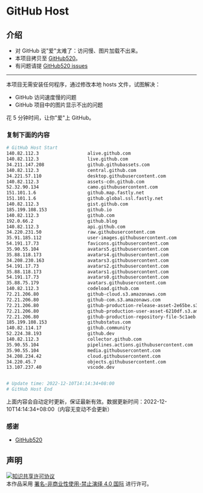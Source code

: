 # GitHub Host
## 介绍
- 对 GitHub 说"爱"太难了：访问慢、图片加载不出来。
- 本项目拷贝至 [GitHub520](https://github.com/521xueweihan/GitHub520)。
- 有问题请提 [GitHub520 issues](https://github.com/521xueweihan/GitHub520/issues/new)

---

本项目无需安装任何程序，通过修改本地 hosts 文件，试图解决：
- GitHub 访问速度慢的问题
- GitHub 项目中的图片显示不出的问题

花 5 分钟时间，让你"爱"上 GitHub。

### 复制下面的内容
```bash
# GitHub Host Start
140.82.112.3                  alive.github.com
140.82.112.3                  live.github.com
34.211.147.208                github.githubassets.com
140.82.112.3                  central.github.com
34.221.57.110                 desktop.githubusercontent.com
140.82.112.3                  assets-cdn.github.com
52.32.90.134                  camo.githubusercontent.com
151.101.1.6                   github.map.fastly.net
151.101.1.6                   github.global.ssl.fastly.net
140.82.112.3                  gist.github.com
185.199.108.153               github.io
140.82.112.3                  github.com
192.0.66.2                    github.blog
140.82.112.3                  api.github.com
34.220.231.50                 raw.githubusercontent.com
35.91.185.112                 user-images.githubusercontent.com
54.191.17.73                  favicons.githubusercontent.com
35.90.55.104                  avatars5.githubusercontent.com
35.88.118.173                 avatars4.githubusercontent.com
34.208.230.163                avatars3.githubusercontent.com
54.191.17.73                  avatars2.githubusercontent.com
35.88.118.173                 avatars1.githubusercontent.com
54.191.17.73                  avatars0.githubusercontent.com
35.88.75.179                  avatars.githubusercontent.com
140.82.112.3                  codeload.github.com
72.21.206.80                  github-cloud.s3.amazonaws.com
72.21.206.80                  github-com.s3.amazonaws.com
72.21.206.80                  github-production-release-asset-2e65be.s3.amazonaws.com
72.21.206.80                  github-production-user-asset-6210df.s3.amazonaws.com
72.21.206.80                  github-production-repository-file-5c1aeb.s3.amazonaws.com
185.199.108.153               githubstatus.com
140.82.114.17                 github.community
52.224.38.193                 github.dev
140.82.112.3                  collector.github.com
35.90.55.104                  pipelines.actions.githubusercontent.com
35.90.55.104                  media.githubusercontent.com
34.208.234.42                 cloud.githubusercontent.com
34.220.45.7                   objects.githubusercontent.com
13.107.237.40                 vscode.dev


# Update time: 2022-12-10T14:14:34+08:00
# GitHub Host End

```
上面内容会自动定时更新，保证最新有效。数据更新时间：2022-12-10T14:14:34+08:00（内容无变动不会更新）

### 感谢

- [GitHub520](https://github.com/521xueweihan/GitHub520)

## 声明
<a rel="license" href="https://creativecommons.org/licenses/by-nc-nd/4.0/deed.zh"><img alt="知识共享许可协议" style="border-width: 0" src="https://licensebuttons.net/l/by-nc-nd/4.0/88x31.png"></a><br>本作品采用 <a rel="license" href="https://creativecommons.org/licenses/by-nc-nd/4.0/deed.zh">署名-非商业性使用-禁止演绎 4.0 国际</a> 进行许可。
